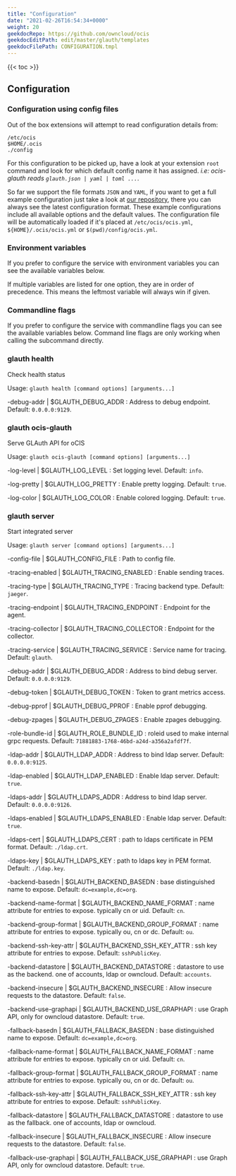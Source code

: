 ```yaml
---
title: "Configuration"
date: "2021-02-26T16:54:34+0000"
weight: 20
geekdocRepo: https://github.com/owncloud/ocis
geekdocEditPath: edit/master/glauth/templates
geekdocFilePath: CONFIGURATION.tmpl
---
```


{{< toc >}}

## Configuration

### Configuration using config files

Out of the box extensions will attempt to read configuration details from:

```console
/etc/ocis
$HOME/.ocis
./config
```

For this configuration to be picked up, have a look at your extension `root` command and look for which default config name it has assigned. *i.e: ocis-glauth reads `glauth.json | yaml | toml ...`*.

So far we support the file formats `JSON` and `YAML`, if you want to get a full example configuration just take a look at [our repository](https://github.com/owncloud/ocis/tree/master/glauth/config), there you can always see the latest configuration format. These example configurations include all available options and the default values. The configuration file will be automatically loaded if it's placed at `/etc/ocis/ocis.yml`, `${HOME}/.ocis/ocis.yml` or `$(pwd)/config/ocis.yml`.

### Environment variables

If you prefer to configure the service with environment variables you can see the available variables below.

If multiple variables are listed for one option, they are in order of precedence. This means the leftmost variable will always win if given.

### Commandline flags

If you prefer to configure the service with commandline flags you can see the available variables below. Command line flags are only working when calling the subcommand directly.

### glauth health

Check health status

Usage: `glauth health [command options] [arguments...]`

-debug-addr |  $GLAUTH_DEBUG_ADDR
: Address to debug endpoint. Default: `0.0.0.0:9129`.

### glauth ocis-glauth

Serve GLAuth API for oCIS

Usage: `glauth ocis-glauth [command options] [arguments...]`

-log-level |  $GLAUTH_LOG_LEVEL
: Set logging level. Default: `info`.

-log-pretty |  $GLAUTH_LOG_PRETTY
: Enable pretty logging. Default: `true`.

-log-color |  $GLAUTH_LOG_COLOR
: Enable colored logging. Default: `true`.

### glauth server

Start integrated server

Usage: `glauth server [command options] [arguments...]`

-config-file |  $GLAUTH_CONFIG_FILE
: Path to config file.

-tracing-enabled |  $GLAUTH_TRACING_ENABLED
: Enable sending traces.

-tracing-type |  $GLAUTH_TRACING_TYPE
: Tracing backend type. Default: `jaeger`.

-tracing-endpoint |  $GLAUTH_TRACING_ENDPOINT
: Endpoint for the agent.

-tracing-collector |  $GLAUTH_TRACING_COLLECTOR
: Endpoint for the collector.

-tracing-service |  $GLAUTH_TRACING_SERVICE
: Service name for tracing. Default: `glauth`.

-debug-addr |  $GLAUTH_DEBUG_ADDR
: Address to bind debug server. Default: `0.0.0.0:9129`.

-debug-token |  $GLAUTH_DEBUG_TOKEN
: Token to grant metrics access.

-debug-pprof |  $GLAUTH_DEBUG_PPROF
: Enable pprof debugging.

-debug-zpages |  $GLAUTH_DEBUG_ZPAGES
: Enable zpages debugging.

-role-bundle-id |  $GLAUTH_ROLE_BUNDLE_ID
: roleid used to make internal grpc requests. Default: `71881883-1768-46bd-a24d-a356a2afdf7f`.

-ldap-addr |  $GLAUTH_LDAP_ADDR
: Address to bind ldap server. Default: `0.0.0.0:9125`.

-ldap-enabled |  $GLAUTH_LDAP_ENABLED
: Enable ldap server. Default: `true`.

-ldaps-addr |  $GLAUTH_LDAPS_ADDR
: Address to bind ldap server. Default: `0.0.0.0:9126`.

-ldaps-enabled |  $GLAUTH_LDAPS_ENABLED
: Enable ldap server. Default: `true`.

-ldaps-cert |  $GLAUTH_LDAPS_CERT
: path to ldaps certificate in PEM format. Default: `./ldap.crt`.

-ldaps-key |  $GLAUTH_LDAPS_KEY
: path to ldaps key in PEM format. Default: `./ldap.key`.

-backend-basedn |  $GLAUTH_BACKEND_BASEDN
: base distinguished name to expose. Default: `dc=example,dc=org`.

-backend-name-format |  $GLAUTH_BACKEND_NAME_FORMAT
: name attribute for entries to expose. typically cn or uid. Default: `cn`.

-backend-group-format |  $GLAUTH_BACKEND_GROUP_FORMAT
: name attribute for entries to expose. typically ou, cn or dc. Default: `ou`.

-backend-ssh-key-attr |  $GLAUTH_BACKEND_SSH_KEY_ATTR
: ssh key attribute for entries to expose. Default: `sshPublicKey`.

-backend-datastore |  $GLAUTH_BACKEND_DATASTORE
: datastore to use as the backend. one of accounts, ldap or owncloud. Default: `accounts`.

-backend-insecure |  $GLAUTH_BACKEND_INSECURE
: Allow insecure requests to the datastore. Default: `false`.

-backend-use-graphapi |  $GLAUTH_BACKEND_USE_GRAPHAPI
: use Graph API, only for owncloud datastore. Default: `true`.

-fallback-basedn |  $GLAUTH_FALLBACK_BASEDN
: base distinguished name to expose. Default: `dc=example,dc=org`.

-fallback-name-format |  $GLAUTH_FALLBACK_NAME_FORMAT
: name attribute for entries to expose. typically cn or uid. Default: `cn`.

-fallback-group-format |  $GLAUTH_FALLBACK_GROUP_FORMAT
: name attribute for entries to expose. typically ou, cn or dc. Default: `ou`.

-fallback-ssh-key-attr |  $GLAUTH_FALLBACK_SSH_KEY_ATTR
: ssh key attribute for entries to expose. Default: `sshPublicKey`.

-fallback-datastore |  $GLAUTH_FALLBACK_DATASTORE
: datastore to use as the fallback. one of accounts, ldap or owncloud.

-fallback-insecure |  $GLAUTH_FALLBACK_INSECURE
: Allow insecure requests to the datastore. Default: `false`.

-fallback-use-graphapi |  $GLAUTH_FALLBACK_USE_GRAPHAPI
: use Graph API, only for owncloud datastore. Default: `true`.


